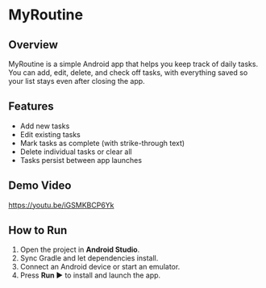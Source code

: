 # MyRoutine

## Overview
MyRoutine is a simple Android app that helps you keep track of daily tasks. You can add, edit, delete, and check off tasks, with everything saved so your list stays even after closing the app.

## Features
- Add new tasks
- Edit existing tasks
- Mark tasks as complete (with strike-through text)
- Delete individual tasks or clear all
- Tasks persist between app launches

## Demo Video
https://youtu.be/iGSMKBCP6Yk

## How to Run
1. Open the project in **Android Studio**.
2. Sync Gradle and let dependencies install.
3. Connect an Android device or start an emulator.
4. Press **Run ▶️** to install and launch the app.  
